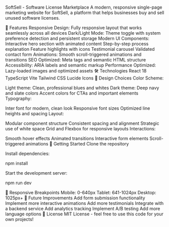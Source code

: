 SoftSell - Software License Marketplace
A modern, responsive single-page marketing website for SoftSell, a platform that helps businesses buy and sell unused software licenses.

🚀 Features
Responsive Design: Fully responsive layout that works seamlessly across all devices
Dark/Light Mode: Theme toggle with system preference detection and persistent storage
Modern UI Components:
Interactive hero section with animated content
Step-by-step process explanation
Feature highlights with icons
Testimonial carousel
Validated contact form
Animations: Smooth scroll-triggered animations and transitions
SEO Optimized: Meta tags and semantic HTML structure
Accessibility: ARIA labels and semantic markup
Performance Optimized: Lazy-loaded images and optimized assets
🛠️ Technologies
React 18
TypeScript
Vite
Tailwind CSS
Lucide Icons
🎨 Design Choices
Color Scheme:

Light theme: Clean, professional blues and whites
Dark theme: Deep navy and slate colors
Accent colors for CTAs and important elements
Typography:

Inter font for modern, clean look
Responsive font sizes
Optimized line heights and spacing
Layout:

Modular component structure
Consistent spacing and alignment
Strategic use of white space
Grid and Flexbox for responsive layouts
Interactions:

Smooth hover effects
Animated transitions
Interactive form elements
Scroll-triggered animations
🚦 Getting Started
Clone the repository

Install dependencies:

npm install

Start the development server:

npm run dev

📱 Responsive Breakpoints
Mobile: 0-640px
Tablet: 641-1024px
Desktop: 1025px+
🎯 Future Improvements
Add form submission functionality
Implement more interactive animations
Add more testimonials
Integrate with a backend service
Add analytics tracking
Implement A/B testing
Add more language options
📝 License
MIT License - feel free to use this code for your own projects!

